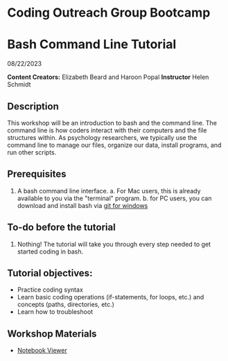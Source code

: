 # Coding Outreach Group Bootcamp
# Bash Command Line Tutorial
08/22/2023

__**Content Creators:**__ Elizabeth Beard and Haroon Popal
__**Instructor**__ Helen Schmidt

## Description
This workshop will be an introduction to bash and the command line. The command line is how coders interact with their computers and the file structures within. As psychology researchers, we typically use the command line to manage our files, organize our data, install programs, and run other scripts.

## Prerequisites
1. A bash command line interface.
    a. For Mac users, this is already available to you via the "terminal" program.
    b. for PC users, you can download and install bash via [git for windows](https://gitforwindows.org/)

## To-do before the tutorial
1. Nothing! The tutorial will take you through every step needed to get started coding in bash.

## Tutorial objectives:
- Practice coding syntax
- Learn basic coding operations (if-statements, for loops, etc.) and concepts (paths, directories, etc.)
- Learn how to troubleshoot

## Workshop Materials
- [Notebook Viewer](https://tu-coding-outreach-group.github.io/intro-to-coding-2023/bash/index.html)
